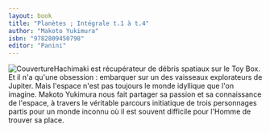```yaml
---
layout: book
title: "Planètes ; Intégrale t.1 à t.4"
author: "Makoto Yukimura"
isbn: "9782809450798"
editor: "Panini"
---
```

![Couverture](/img/9782809450798.jpg)Hachimaki est récupérateur de débris spatiaux sur le Toy Box. Et il n'a qu'une obsession : embarquer sur un des vaisseaux explorateurs de Jupiter.
Mais l'espace n'est pas toujours le monde idyllique que l'on imagine.
Makoto Yukimura nous fait partager sa passion et sa connaissance de l'espace, à travers le véritable parcours initiatique de trois personnages partis pour un monde inconnu où il est souvent difficile pour l'Homme de trouver sa place.
